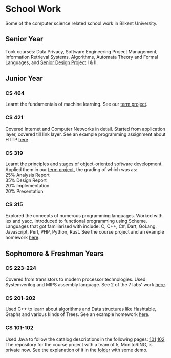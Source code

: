 # School Work
Some of the computer science related school work in Bilkent University.
## Senior Year
Took courses: Data Privacy, Software Engineering Project Management, Information Retrieval Systems, Algorithms, Automata Theory and Formal Languages, and [Senior Design Project](https://seco-lorem.github.io/CleaverWall) I & II.
## Junior Year
### CS 464
Learnt the fundamentals of machine learning. See our [term project](https://github.com/larafenercioglu/emotion_detection).
### CS 421
Covered Internet and Computer Networks in detail. Started from application layer, covered till link layer. See an example programming assignment about HTTP [here](https://github.com/seco-lorem/SchoolWork/tree/main/ParallelFileDownloader).
### CS 319
Learnt the principles and stages of object-oriented software development. Applied them in our [term project](https://github.com/seco-lorem/YACM), the grading of which was as:\
25% Analysis Report\
35% Design Report\
20% Implementation\
20% Presentation
### CS 315
Explored the concepts of numerous programming languages. Worked with lex and yacc. Introduced to functional programming using Scheme. Languages that got familiarised with include: C, C++, C#, Dart, GoLang, Javascript, Perl, PHP, Python, Rust. See the course project and an example homework [here](https://github.com/seco-lorem/SchoolWork/tree/main/CS315).
## Sophomore & Freshman Years
### CS 223-224
Covered from transistors to modern processor technologies. Used Systemverilog and MIPS assembly language. See 2 of the 7 labs' work [here](https://github.com/seco-lorem/SchoolWork/tree/main/CS224LABS).
### CS 201-202
Used C++ to learn about algorithms and Data structures like Hashtable, Graphs and various kinds of Trees. See an example homework [here](https://github.com/seco-lorem/SchoolWork/tree/main/CS201HW4).
### CS 101-102
Used Java to follow the catalog descriptions in the following pages: [101](https://stars.bilkent.edu.tr/syllabus/view/CS/101/20191?section=1) [102](https://stars.bilkent.edu.tr/syllabus/view/CS/102/20192?section=1)\
The repository for the course project with a team of 5, MonitoRING, is private now. See the explanation of it in the [folder](https://github.com/seco-lorem/SchoolWork/tree/main/MonitoRING) with some demo.
